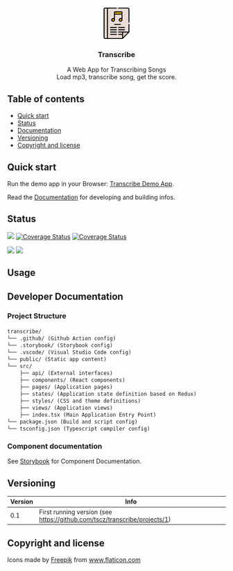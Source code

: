 <p align="center">
    <img src="./public/logo.svg" alt="logo" width="72" height="72">
</p>

<h3 align="center">Transcribe</h3>

<p align="center">
 A Web App for Transcribing Songs<br>Load mp3, transcribe song, get the score.
</p>

## Table of contents

- [Quick start](#quick-start)
- [Status](#status)
- [Documentation](#documentation)
- [Versioning](#versioning)
- [Copyright and license](#copyright-and-license)

## Quick start

Run the demo app in your Browser: [Transcribe Demo App](https://tscz.github.com/transcribe).

Read the [Documentation](#documentation) for developing and building infos.

## Status

[![](https://github.com/tscz/transcribe/workflows/Build%20application/badge.svg)](https://github.com/tscz/transcribe/actions?query=workflow%3A%22Build+application%22)
[![Coverage Status](https://coveralls.io/repos/github/tscz/transcribe/badge.svg?branch=master)](https://coveralls.io/github/tscz/transcribe?branch=master)
[![Coverage Status](https://david-dm.org/tscz/transcribe.svg)](https://david-dm.org/tscz/transcribe)

[![](https://github.com/tscz/transcribe/workflows/Deploy%20release/badge.svg)](https://github.com/tscz/transcribe/releases/latest)
[![](https://github.com/tscz/transcribe/workflows/Deploy%20storybook/badge.svg)](https://transcribe-storybook.herokuapp.com)

## Usage

## Developer Documentation
### Project Structure
```text
transcribe/
└── .github/ (Github Action config)
└── .storybook/ (Storybook config)
└── .vscode/ (Visual Studio Code config)
└── public/ (Static app content)
└── src/
    ├── api/ (External interfaces)
    ├── components/ (React components)
    ├── pages/ (Application pages)
    ├── states/ (Application state definition based on Redux)
    ├── styles/ (CSS and theme definitions)
    ├── views/ (Application views)
    ├── index.tsx (Main Application Entry Point)
└── package.json (Build and script config)
└── tsconfig.json (Typescript compiler config)

```
### Component documentation
See [Storybook](https://transcribe-storybook.herokuapp.com) for Component Documentation.

## Versioning
| Version | Info
| --- | --- 
| 0.1 | First running version (see https://github.com/tscz/transcribe/projects/1)

## Copyright and license
<div>Icons made by <a href="https://www.flaticon.com/authors/freepik" title="Freepik">Freepik</a> from <a href="https://www.flaticon.com/" title="Flaticon">www.flaticon.com</a></div>

